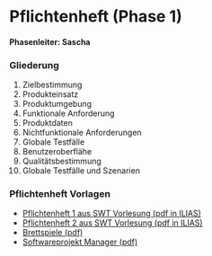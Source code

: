 # Pflichtenheft (Phase 1)
#### Phasenleiter: Sascha

### Gliederung
1. Zielbestimmung
2. Produkteinsatz
3. Produktumgebung
4. Funktionale Anforderung
5. Produktdaten
6. Nichtfunktionale Anforderungen
7. Globale Testfälle
8. Benutzeroberflähe
9. Qualitätsbestimmung
10. Globale Testfälle und Szenarien

### Pflichtenheft Vorlagen
* [Pflichtenheft 1 aus SWT Vorlesung (pdf in ILIAS)](https://ilias.studium.kit.edu/ilias.php?ref_id=435203&cmd=sendfile&cmdClass=ilrepositorygui&cmdNode=ed&baseClass=ilRepositoryGUI)
* [Pflichtenheft 2 aus SWT Vorlesung (pdf in ILIAS)](https://ilias.studium.kit.edu/ilias.php?ref_id=435204&cmd=sendfile&cmdClass=ilrepositorygui&cmdNode=ed&baseClass=ilRepositoryGUI)
* [Brettspiele (pdf)](http://hm.hgesser.de/ig-ws2008/folien/Pflichtenheft.pdf)
* [Softwareprojekt Manager (pdf)](http://web.fhnw.ch/personenseiten/rolf.dornberger/Documents/Lectures/swe/Stuff/PflichtenheftSoftwareManager.pdf)
